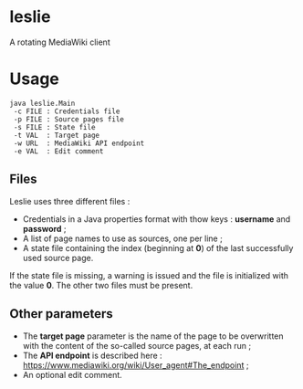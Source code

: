 leslie
======

A rotating MediaWiki client

Usage
=====

```
java leslie.Main
 -c FILE : Credentials file
 -p FILE : Source pages file
 -s FILE : State file
 -t VAL  : Target page
 -w URL  : MediaWiki API endpoint
 -e VAL  : Edit comment
```

Files
-----

Leslie uses three different files :

+ Credentials in a Java properties format with thow keys : **username** and **password** ;
+ A list of page names to use as sources, one per line ;
+ A state file containing the index (beginning at **0**) of the last successfully used source page.

If the state file is missing, a warning is issued and the file is initialized with the value **0**. The other two files must be present.

Other parameters
----------------

+ The **target page** parameter is the name of the page to be overwritten with the content of the so-called source pages, at each run ;
+ The **API endpoint** is described here : https://www.mediawiki.org/wiki/User_agent#The_endpoint ;
+ An optional edit comment.
